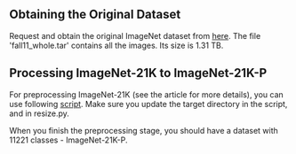 ## Obtaining the Original Dataset
Request and obtain the original ImageNet dataset from [here](http://www.image-net.org/request).
The file 'fall11_whole.tar' contains all the images. Its size is 1.31 TB.
<!--Also make sure you read and comply with terms of access document in [here](http://www.image-net.org/download).-->

<!--Only after you follow these steps, you are legally allowed to proceed and download the original ImageNet dataset. If the original download links are not available,-->
<!--you can use this [source](https://academictorrents.com/details/564a77c1e1119da199ff32622a1609431b9f1c47).-->

## Processing ImageNet-21K to ImageNet-21K-P
For preprocessing ImageNet-21K (see the article for more details), you can use following [script](./processing_script.sh).
Make sure you update the target directory in the script, and in resize.py.

When you finish the preprocessing stage, you should have a dataset with 11221 classes - ImageNet-21K-P.